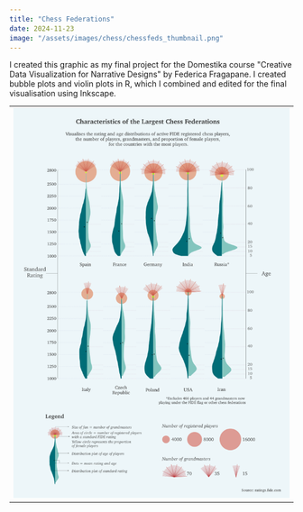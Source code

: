 ```yaml
---
title: "Chess Federations"
date: 2024-11-23
image: "/assets/images/chess/chessfeds_thumbnail.png"
---
```


I created this graphic as my final project for the Domestika course "Creative Data Visualization for Narrative Designs" by Federica Fragapane. I created bubble plots and violin plots in R, which I combined and edited for the final visualisation using Inkscape.

|                                                                     |
| :-----------------------------------------------------------------: |
| ![Chess Federations](/assets/images/chess/chessfeds.png)            |